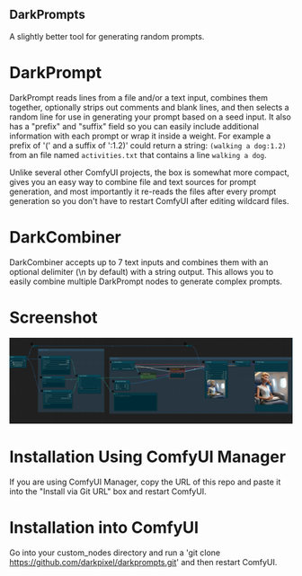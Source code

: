 DarkPrompts
-----------

A slightly better tool for generating random prompts.

DarkPrompt
==========
DarkPrompt reads lines from a file and/or a text input, combines them together, optionally strips out comments and blank lines, and then selects a random line for use in generating your prompt based on a seed input.  It also has a "prefix" and "suffix" field so you can easily include additional information with each prompt or wrap it inside a weight.  For example a prefix of '(' and a suffix of ':1.2)' could return a string: ```(walking a dog:1.2)``` from an file named ```activities.txt``` that contains a line ```walking a dog```.

Unlike several other ComfyUI projects, the box is somewhat more compact, gives you an easy way to combine file and text sources for prompt generation, and most importantly it re-reads the files after every prompt generation so you don't have to restart ComfyUI after editing wildcard files.

DarkCombiner
============
DarkCombiner accepts up to 7 text inputs and combines them with an optional delimiter (\n by default) with a string output.  This allows you to easily combine multiple DarkPrompt nodes to generate complex prompts.

Screenshot
==========
![DarkPrompt](assets/workflow.png "DarkPrompt")

Installation Using ComfyUI Manager
==================================
If you are using ComfyUI Manager, copy the URL of this repo and paste it into the "Install via Git URL" box and restart ComfyUI.

Installation into ComfyUI
=========================
Go into your custom_nodes directory and run a 'git clone https://github.com/darkpixel/darkprompts.git' and then restart ComfyUI.
